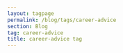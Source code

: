 ```yaml
---
layout: tagpage
permalink: /blog/tags/career-advice
section: Blog
tag: career-advice
title: career-advice tag
---
```

